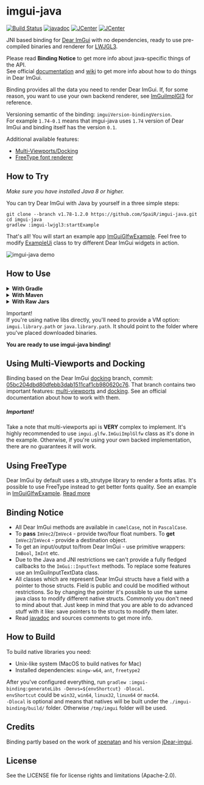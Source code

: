 # imgui-java 
[![Build Status](https://travis-ci.org/SpaiR/imgui-java.svg?branch=master)](https://travis-ci.org/SpaiR/imgui-java) [![javadoc](https://javadoc.io/badge2/io.imgui.java/imgui-java-binding/javadoc.svg)](https://javadoc.io/doc/io.imgui.java/imgui-java-binding) [![JCenter](https://img.shields.io/bintray/v/spair/io.imgui.java/imgui-java-binding.svg?label=binding)](https://bintray.com/spair/io.imgui.java/imgui-java-binding/_latestVersion) [![JCenter](https://img.shields.io/bintray/v/spair/io.imgui.java/imgui-java-lwjgl3.svg?label=lwjgl3)](https://bintray.com/spair/io.imgui.java/imgui-java-lwjgl3/_latestVersion)

JNI based binding for [Dear ImGui](https://github.com/ocornut/imgui) with no dependencies, ready to use pre-compiled binaries and renderer for [LWJGL3](https://www.lwjgl.org/).

Please read **Binding Notice** to get more info about java-specific things of the API.<br>
See official [documentation](https://github.com/ocornut/imgui#usage) and [wiki](https://github.com/ocornut/imgui/wiki) to get more info about how to do things in Dear ImGui. 

Binding provides all the data you need to render Dear ImGui. If, for some reason, you want to use your own backend renderer, see [ImGuiImplGl3](https://github.com/SpaiR/imgui-java/blob/v1.78-1.2.0/imgui-lwjgl3/src/main/java/imgui/gl3/ImGuiImplGl3.java) for reference.

Versioning semantic of the binding: `imguiVersion-bindingVersion`.<br>
For example `1.74-0.1` means that imgui-java uses `1.74` version of Dear ImGui and binding itself has the version `0.1`.

Additional available features:
 - [Multi-Viewports/Docking](#using-multi-viewports-and-docking)
 - [FreeType font renderer](#using-freetype)

## How to Try
_Make sure you have installed Java 8 or higher._

You can try Dear ImGui with Java by yourself in a three simple steps:

```
git clone --branch v1.78-1.2.0 https://github.com/SpaiR/imgui-java.git
cd imgui-java
gradlew :imgui-lwjgl3:startExample
```

That's all! You will start an example app [ImGuiGlfwExample](https://github.com/SpaiR/imgui-java/blob/v1.78-1.2.0/imgui-lwjgl3/src/test/java/ImGuiGlfwExample.java). Feel free to modify [ExampleUi](https://github.com/SpaiR/imgui-java/blob/v1.78-1.2.0/imgui-lwjgl3/src/test/java/ExampleUi.java) class to try different Dear ImGui widgets in action.

![imgui-java demo](https://i.imgur.com/WbnnhCn.gif)

## How to Use

<details>
        <summary><b>With Gradle</b></summary>

```
repositories {
    jcenter()
    mavenCentral()
}

ext {
    lwjglVersion = '3.2.3'
    imguiVersion = '1.78-1.2.0'
}

switch (OperatingSystem.current()) {
	case OperatingSystem.LINUX:
		project.ext.imguiNatives = "imgui-java-natives-linux"
		project.ext.lwjglNatives = "natives-linux"
		break
	case OperatingSystem.MAC_OS:
		project.ext.imguiNatives = "imgui-java-natives-macos"
		project.ext.lwjglNatives = "natives-macos"
		break
	case OperatingSystem.WINDOWS:
		project.ext.imguiNatives = System.getProperty("os.arch").contains("64") ? "imgui-java-natives-windows" : "imgui-java-natives-windows-x86"
		project.ext.lwjglNatives = System.getProperty("os.arch").contains("64") ? "natives-windows" : "natives-windows-x86"
		break
}

dependencies {
    implementation "io.imgui.java:imgui-java-binding:$imguiVersion"
    implementation "io.imgui.java:imgui-java-lwjgl3:$imguiVersion"
    runtimeOnly "io.imgui.java:$imguiNatives:$imguiVersion"

    implementation platform("org.lwjgl:lwjgl-bom:$lwjglVersion")

    ['', '-opengl', '-glfw'].each {
        implementation "org.lwjgl:lwjgl$it:$lwjglVersion"
        runtimeOnly "org.lwjgl:lwjgl$it::$lwjglNatives"
    }
}
```
</details>

<details>
        <summary><b>With Maven</b></summary>

```
<!-- Used to import imgui-java -->
<repositories>
    <repository>
        <id>jcenter</id>
        <url>https://jcenter.bintray.com/</url>
    </repository>
</repositories>

<properties>
    <lwjgl.version>3.2.3</lwjgl.version>
    <imgui.java.version>1.78-1.2.0</imgui.java.version>
</properties>

<!-- Resolve OS version for native libraries -->
<!-- imgui-java uses the same naming convention as LWJGL3 -->
<profiles>
    <profile>
        <id>natives-linux-amd64</id>
        <activation>
            <os>
                <family>unix</family>
                <arch>amd64</arch>
            </os>
        </activation>
        <properties>
            <imguiNatives>imgui-java-natives-linux</imguiNatives>
            <lwjglNatives>natives-linux</lwjglNatives>
        </properties>
    </profile>
    <profile>
        <id>natives-macos-amd64</id>
        <activation>
            <os>
                <family>mac</family>
                <arch>amd64</arch>
            </os>
        </activation>
        <properties>
            <imguiNatives>imgui-java-natives-macos</lwjgl.imguiNatives>
            <lwjglNatives>natives-macos</lwjgl.lwjglNatives>
        </properties>
    </profile>
    <profile>
        <id>natives-windows-amd64</id>
        <activation>
            <os>
                <family>windows</family>
                <arch>amd64</arch>
            </os>
        </activation>
        <properties>
            <imguiNatives>imgui-java-natives-windows</imguiNatives>
            <lwjglNatives>natives-windows</lwjglNatives>
        </properties>
    </profile>
    <profile>
        <id>natives-windows-x86</id>
        <activation>
            <os>
                <family>windows</family>
                <arch>x86</arch>
            </os>
        </activation>
        <properties>
            <imguiNatives>imgui-java-natives-windows-x86</imguiNatives>
            <lwjglNatives>natives-windows-x86</lwjglNatives>
        </properties>
    </profile>
</profiles>

<dependencyManagement>
    <dependencies>
        <dependency>
            <groupId>org.lwjgl</groupId>
            <artifactId>lwjgl-bom</artifactId>
            <version>${lwjgl.version}</version>
            <scope>import</scope>
            <type>pom</type>
        </dependency>
    </dependencies>
</dependencyManagement>

<dependencies>
    <!-- imgui-java -->
    <dependency>
        <groupId>io.imgui.java</groupId>
        <artifactId>binding</artifactId>
        <version>${imgui.java.version}</version>
    </dependency>
    <dependency>
        <groupId>io.imgui.java</groupId>
        <artifactId>lwjgl3</artifactId>
        <version>${imgui.java.version}</version>
    </dependency>
    <dependency>
        <groupId>io.imgui.java</groupId>
        <artifactId>${imguiNatives}</artifactId>
        <version>${imgui.java.version}</version>
    </dependency>

    <!-- LWJGL -->
    <dependency>
        <groupId>org.lwjgl</groupId>
        <artifactId>lwjgl</artifactId>
    </dependency>
    <dependency>
        <groupId>org.lwjgl</groupId>
        <artifactId>lwjgl-glfw</artifactId>
    </dependency>
    <dependency>
        <groupId>org.lwjgl</groupId>
        <artifactId>lwjgl-opengl</artifactId>
    </dependency>
    <dependency>
        <groupId>org.lwjgl</groupId>
        <artifactId>lwjgl</artifactId>
        <classifier>${lwjglNatives}</classifier>
    </dependency>
    <dependency>
        <groupId>org.lwjgl</groupId>
        <artifactId>lwjgl-glfw</artifactId>
        <classifier>${lwjglNatives}</classifier>
    </dependency>
    <dependency>
        <groupId>org.lwjgl</groupId>
        <artifactId>lwjgl-opengl</artifactId>
        <classifier>${lwjglNatives}</classifier>
    </dependency>
</dependencies>
```
</details>

<details>
        <summary><b>With Raw Jars</b></summary>

 - Go to the [release page](https://github.com/SpaiR/imgui-java/releases/latest)
 - Download `imgui-binding-${version}.jar`, `imgui-lwjgl3-${version}.jar` and binary libraries for your OS
   - imgui-java.dll - Windows 32bit
   - imgui-java64.dll - Windows 64bit
   - libimgui-java.so - Linux 32bit
   - libimgui-java64.so - Linux 64bit
   - libimgui-java64.dylib - MacOsX 64bit
 - Add jars to your classpath.
 - Provide a VM option: `imgui.library.path` or `java.library.path`. It should point to the folder where you've placed downloaded native libraries.
</details>

Important!<br>
If you're using native libs directly, you'll need to provide a VM option: `imgui.library.path` or `java.library.path`. It should point to the folder where you've placed downloaded binaries.

**You are ready to use imgui-java binding!**

## Using Multi-Viewports and Docking
Binding based on the Dear ImGui [docking](https://github.com/ocornut/imgui/tree/docking) branch, commit: [05bc204dbd80dfebb3dab1511caf1cb980620c76](https://github.com/ocornut/imgui/tree/05bc204dbd80dfebb3dab1511caf1cb980620c76).
That branch contains two important features: [multi-viewports](https://github.com/ocornut/imgui/issues/1542) and [docking](https://github.com/ocornut/imgui/issues/2109).
See an official documentation about how to work with them.

##### Important!
Take a note that multi-viewports api is **VERY** complex to implement. It's highly recommended to use `imgui.glfw.ImGuiImplGlfw` class as it's done in the example.
Otherwise, if you're using your own backed implementation, there are no guarantees it will work.

## Using FreeType
Dear ImGui by default uses a stb_strutype library to render a fonts atlas. It's possible to use FreeType instead to get better fonts quality. See an example in [ImGuiGlfwExample](https://github.com/spair/imgui-java/blob/v1.78-1.2.0/imgui-lwjgl3/src/test/java/ImGuiGlfwExample.java). [Read more](https://github.com/ocornut/imgui/blob/v1.78/misc/freetype/README.md)

## Binding Notice
* All Dear ImGui methods are available in `camelCase`, not in `PascalCase`.
* To **pass** `ImVec2`/`ImVec4` - provide two/four float numbers.
  To **get** `ImVec2`/`ImVec4` - provide a destination object.
* To get an input/output to/from Dear ImGui - use primitive wrappers: `ImBool`, `ImInt` etc.
* Due to the Java and JNI restrictions we can't provide a fully fledged callbacks to the `ImGui::InputText` methods.
  To replace some features use an ImGuiInputTextData class.
* All classes which are represent Dear ImGui structs have a field with a pointer to those structs.
  Field is public and could be modified without restrictions. So by changing the pointer it's possible to use the same java class to modify different
  native structs. Commonly you don't need to mind about that.
  Just keep in mind that you are able to do advanced stuff with it like: save pointers to the structs to modify them later. 
* Read [javadoc](https://javadoc.io/doc/io.imgui.java/binding) and sources comments to get more info.

## How to Build
To build native libraries you need:
 - Unix-like system (MacOS to build natives for Mac)
 - Installed dependencies: `mingw-w64`, `ant`, `freetype2`

After you've configured everything, run `gradlew :imgui-binding:generateLibs -Denvs=${envShortcut} -Dlocal`.<br>
`envShortcut` could be `win32`, `win64`, `linux32`, `linux64` or `mac64`.<br>
`-Dlocal` is optional and means that natives will be built under the `./imgui-binding/build/` folder. Otherwise `/tmp/imgui` folder will be used.

## Credits
Binding partly based on the work of [xpenatan](https://github.com/xpenatan) and his version [jDear-imgui](https://github.com/xpenatan/jDear-imgui).

## License
See the LICENSE file for license rights and limitations (Apache-2.0).
